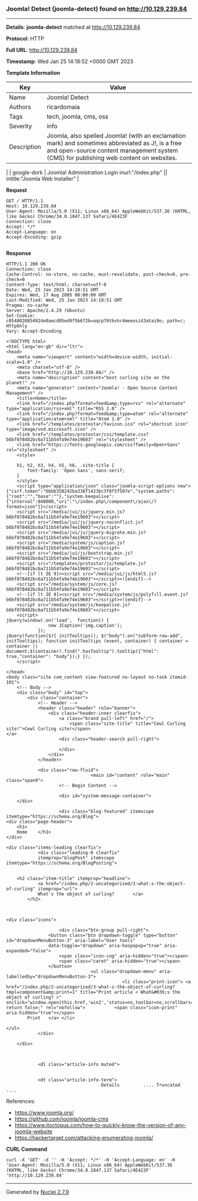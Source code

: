 ### Joomla! Detect (joomla-detect) found on http://10.129.239.84
---
**Details**: **joomla-detect**  matched at http://10.129.239.84

**Protocol**: HTTP

**Full URL**: http://10.129.239.84

**Timestamp**: Wed Jan 25 14:18:52 +0000 GMT 2023

**Template Information**

| Key | Value |
|---|---|
| Name | Joomla! Detect |
| Authors | ricardomaia |
| Tags | tech, joomla, cms, oss |
| Severity | info |
| Description | Joomla, also spelled Joomla! (with an exclamation mark) and sometimes abbreviated as J!, is a free and open-source content management system (CMS) for publishing web content on websites.
 |
| google-dork | Joomla! Administration Login inurl:"/index.php" || intitle:"Joomla Web Installer" |

**Request**
```http
GET / HTTP/1.1
Host: 10.129.239.84
User-Agent: Mozilla/5.0 (X11; Linux x86_64) AppleWebKit/537.36 (KHTML, like Gecko) Chrome/34.0.1847.137 Safari/4E423F
Connection: close
Accept: */*
Accept-Language: en
Accept-Encoding: gzip


```

**Response**
```http
HTTP/1.1 200 OK
Connection: close
Cache-Control: no-store, no-cache, must-revalidate, post-check=0, pre-check=0
Content-Type: text/html; charset=utf-8
Date: Wed, 25 Jan 2023 14:18:51 GMT
Expires: Wed, 17 Aug 2005 00:00:00 GMT
Last-Modified: Wed, 25 Jan 2023 14:18:51 GMT
Pragma: no-cache
Server: Apache/2.4.29 (Ubuntu)
Set-Cookie: c0548020854924e0aecd05ed9f5b672b=aqcp76tbvhr4meeosi43atai9o; path=/; HttpOnly
Vary: Accept-Encoding

<!DOCTYPE html>
<html lang="en-gb" dir="ltr">
<head>
	<meta name="viewport" content="width=device-width, initial-scale=1.0" />
	<meta charset="utf-8" />
	<base href="http://10.129.239.84/" />
	<meta name="description" content="best curling site on the planet!" />
	<meta name="generator" content="Joomla! - Open Source Content Management" />
	<title>Home</title>
	<link href="/index.php?format=feed&amp;type=rss" rel="alternate" type="application/rss+xml" title="RSS 2.0" />
	<link href="/index.php?format=feed&amp;type=atom" rel="alternate" type="application/atom+xml" title="Atom 1.0" />
	<link href="/templates/protostar/favicon.ico" rel="shortcut icon" type="image/vnd.microsoft.icon" />
	<link href="/templates/protostar/css/template.css?b6bf078482bc6a711b54fa9e74e19603" rel="stylesheet" />
	<link href="https://fonts.googleapis.com/css?family=Open+Sans" rel="stylesheet" />
	<style>

	h1, h2, h3, h4, h5, h6, .site-title {
		font-family: 'Open Sans', sans-serif;
	}
	</style>
	<script type="application/json" class="joomla-script-options new">{"csrf.token":"6bbb358242ba338f1423bc3f8f5f507e","system.paths":{"root":"","base":""},"system.keepalive":{"interval":840000,"uri":"\/index.php\/component\/ajax\/?format=json"}}</script>
	<script src="/media/jui/js/jquery.min.js?b6bf078482bc6a711b54fa9e74e19603"></script>
	<script src="/media/jui/js/jquery-noconflict.js?b6bf078482bc6a711b54fa9e74e19603"></script>
	<script src="/media/jui/js/jquery-migrate.min.js?b6bf078482bc6a711b54fa9e74e19603"></script>
	<script src="/media/system/js/caption.js?b6bf078482bc6a711b54fa9e74e19603"></script>
	<script src="/media/jui/js/bootstrap.min.js?b6bf078482bc6a711b54fa9e74e19603"></script>
	<script src="/templates/protostar/js/template.js?b6bf078482bc6a711b54fa9e74e19603"></script>
	<!--[if lt IE 9]><script src="/media/jui/js/html5.js?b6bf078482bc6a711b54fa9e74e19603"></script><![endif]-->
	<script src="/media/system/js/core.js?b6bf078482bc6a711b54fa9e74e19603"></script>
	<!--[if lt IE 9]><script src="/media/system/js/polyfill.event.js?b6bf078482bc6a711b54fa9e74e19603"></script><![endif]-->
	<script src="/media/system/js/keepalive.js?b6bf078482bc6a711b54fa9e74e19603"></script>
	<script>
jQuery(window).on('load',  function() {
				new JCaption('img.caption');
			});
jQuery(function($){ initTooltips(); $("body").on("subform-row-add", initTooltips); function initTooltips (event, container) { container = container || document;$(container).find(".hasTooltip").tooltip({"html": true,"container": "body"});} });
	</script>

</head>
<body class="site com_content view-featured no-layout no-task itemid-101">
	<!-- Body -->
	<div class="body" id="top">
		<div class="container">
			<!-- Header -->
			<header class="header" role="banner">
				<div class="header-inner clearfix">
					<a class="brand pull-left" href="/">
						<span class="site-title" title="Cewl Curling site!">Cewl Curling site!</span>											</a>
					<div class="header-search pull-right">
						
					</div>
				</div>
			</header>
						
			<div class="row-fluid">
								<main id="content" role="main" class="span9">
					<!-- Begin Content -->
					
					<div id="system-message-container">
	</div>

					<div class="blog-featured" itemscope itemtype="https://schema.org/Blog">
<div class="page-header">
	<h1>
	Home	</h1>
</div>

<div class="items-leading clearfix">
			<div class="leading-0 clearfix"
			itemprop="blogPost" itemscope itemtype="https://schema.org/BlogPosting">
			

	<h2 class="item-title" itemprop="headline">
			<a href="/index.php/2-uncategorised/3-what-s-the-object-of-curling" itemprop="url">
			What's the object of curling?		</a>
		</h2>


	
<div class="icons">
	
					<div class="btn-group pull-right">
				<button class="btn dropdown-toggle" type="button" id="dropdownMenuButton-3" aria-label="User tools"
				data-toggle="dropdown" aria-haspopup="true" aria-expanded="false">
					<span class="icon-cog" aria-hidden="true"></span>
					<span class="caret" aria-hidden="true"></span>
				</button>
								<ul class="dropdown-menu" aria-labelledby="dropdownMenuButton-3">
											<li class="print-icon"> <a href="/index.php/2-uncategorised/3-what-s-the-object-of-curling?tmpl=component&amp;print=1" title="Print article < What&#039;s the object of curling? >" onclick="window.open(this.href,'win2','status=no,toolbar=no,scrollbars=yes,titlebar=no,menubar=no,resizable=yes,width=640,height=480,directories=no,location=no'); return false;" rel="nofollow">			<span class="icon-print" aria-hidden="true"></span>
		Print	</a> </li>
																			</ul>
			</div>
		
	</div>



			<dl class="article-info muted">

		
			<dt class="article-info-term">
									Details			.... Truncated ....
```

References: 
- https://www.joomla.org/
- https://github.com/joomla/joomla-cms
- https://www.itoctopus.com/how-to-quickly-know-the-version-of-any-joomla-website
- https://hackertarget.com/attacking-enumerating-joomla/

**CURL Command**
```
curl -X 'GET' -d '' -H 'Accept: */*' -H 'Accept-Language: en' -H 'User-Agent: Mozilla/5.0 (X11; Linux x86_64) AppleWebKit/537.36 (KHTML, like Gecko) Chrome/34.0.1847.137 Safari/4E423F' 'http://10.129.239.84'
```
---
Generated by [Nuclei 2.7.9](https://github.com/projectdiscovery/nuclei)
